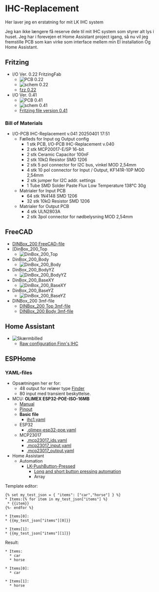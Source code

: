 # IHC-Replacement

Her laver jeg en erstatning for mit LK IHC system

Jeg kan ikke længere få reserve dele til mit IHC system som styrer alt lys i huset. 
Jeg har i forevejen et Home Assistant project igang, så nu vil jeg fremstille PCB som kan virke som interface mellem min El installation Og Home Assistant.

## Fritzing

* I/O Ver. 0.22 FritzingFab
  * ![PCB 0.22](./Fritzing/IO-PCB/FritzingFab_v_0.22/Input_Board_021_pcb.png)
  * ![schem 0.22](./Fritzing/IO-PCB/FritzingFab_v_0.22/Input_Board_021_schem.png)
  * [fzz 0.22](./Fritzing/IO-PCB/FritzingFab_v_0.22/Input_Board_022.fzz)
* I/O Ver. 0.41 
  * ![PCB 0.41](./Fritzing/IO-PCB/v_0.4.x/041/Input_Board_041_pcb.png )
  * ![schem 0.41](./Fritzing/IO-PCB/v_0.4.x/041/Input_Board_041_schem.png)
  * [Fritzing file version 0.41](./Fritzing/IO-PCB/v_0.4.x/041/Input_Board_041.fzz)

### Bill of Materials

* I/O-PCB IHC-Replacement v.041 20250401 17:51
  * Fælleds for Input og Output config
    * 1 stk PCB, I/O-PCB IHC-Replacement v.040
    * 2 stk MCP20017-E/SP 16-bit
    * 2 stk Ceramic Capacitor 100nF
    * 2 stk 10kΩ Resistor SMD 1206
    * 2 stk 5 pol connector for I2C bus, vinkel MOD 2,54mm
    * 4 stk 10 pol connector for Input / Output, KF141R-10P MOD 2,54mm
    * 2 stk jumper for I2C addr. settings
    * 1 Tube SMD Solder Paste Flux Low Temperature 138°C 30g
  * Matrialer for Input PCB
    * 64 stk 1N4148 SMD 1206
    * 32 stk 10kΩ Resistor SMD 1206
  * Matrialer for Output PCB
    * 4 stk ULN2803A
    * 2 stk 3pol connector for nødbelysning MOD 2,54mm

## FreeCAD

* [DINBox_200 FreeCAD-file](./FreeCAD/DinBox/DinBox_200/DinBox_200.FCStd)
* [DinBox_200_Top
  * ![DinBox_200_Top](./FreeCAD/DinBox/DinBox_200/Images/DinBox_200_Top.png)
* DinBox_200_Body
  * ![DinBox_200_Body](./FreeCAD/DinBox/DinBox_200/Images/DinBox_200_Body.png)
* DinBox_200_BodyYZ
  * ![DinBox_200_BodyYZ](./FreeCAD/DinBox/DinBox_200/Images/DinBox_200_BodyYZ.png)
* DinBox_200_BaseXY
  * ![DinBox_200_BaseXY](./FreeCAD/DinBox/DinBox_200/Images/DinBox_200_BaseXY.png)
* DinBox_200_BaseYZ
  * ![DinBox_200_BaseYZ](./FreeCAD/DinBox/DinBox_200/Images/DinBox_200_BaseYZ.png)
* DINBox_200 3mf-file
  * [DINBox_200 Top 3mf-file](./FreeCAD/DinBox/DinBox_200/DinBox_200-Top.3mf)
  * [DINBox_200 Body 3mf-file](./FreeCAD/DinBox/DinBox_200/DinBox_200-Body002.3mf)

## Home Assistant

* ![Skærmbilled](./HomeAssistant/Images/Skærmbillede%20fra%202025-03-30%2011-12-03.png)
  * [Raw configuration Finn's IHC](./HomeAssistant/RawConfigurationFinnsIHC.yaml)

## ESPHome

### YAML-files

* Opsætningen her er for:
  * 48 output for relæer type [Finder](./DataSheet/Finder/Finder.md)
  * 80 input med transient beskyttelse.
* MCU: **OLIMEX ESP32-POE-ISO-16MB**
  * [Manual](./DataSheet/Olimex/ESP32-POE-user-manual.pdf)
  * [Pinout](./DataSheet/Olimex/ESP32-POE-ISO-GPIO.png)
  * **Basic file**
    * [ihc1.yaml](./ESPHome/ihc1.yaml)
  * ESP32 
    * [.olimex-esp32-poe.yaml](./ESPHome/Includes/ESP32/.olimex-esp32-poe.yaml)
  * MCP23017
    * [.mcp23017_ids.yaml](./ESPHome/Includes/MCP23017/.mcp23017_ids.yaml)
    * [.mcp23017_input.yaml](./ESPHome/Includes/MCP23017/.mcp23017_input.yaml)
    * [.mcp23017_output.yaml](./ESPHome/Includes/MCP23017/.mcp23017_output.yaml)
* Home Assistant
  * Automation
    * [LK-PushButton-Pressed](./HomeAssistant/LK-Button/LK-PushBUtton-Pressed.yaml)
      * [Long and short button pressing automation](https://community.home-assistant.io/t/long-and-short-button-pressing-automation/466916/6)
      * Array

Template editor:

```code
{% set my_test_json = { "items": ["car","horse"] } %}
* Items:{% for item in my_test_json["items"] %}
 * {{item}}
{%- endfor %}

* Items[0]:
* {{my_test_json["items"][0]}}

* Items[1]:
* {{my_test_json["items"][1]}}
```

Result:

```code
* Items:
  * car
  * horse

* Items[0]:
  * car

* Items[1]:
  * horse
```